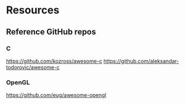 # Resources

## Reference GitHub repos
### C
https://github.com/kozross/awesome-c
https://github.com/aleksandar-todorovic/awesome-c

### OpenGL
https://github.com/eug/awesome-opengl
